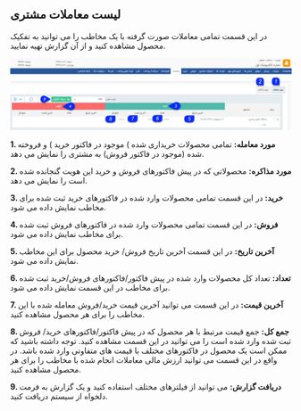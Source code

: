 ﻿##  لیست معاملات مشتری 



در این قسمت تمامی معاملات صورت گرفته با یک مخاطب را می توانید به تفکیک محصول مشاهده کنید و از آن گزارش تهیه نمایید.

![](Transactions.jpg)

**1. مورد معامله:** تمامی محصولات خریداری شده ) موجود در فاکتور خرید ) و فروخته شده  (موجود در فاکتور فروش) به مشتری را نمایش می دهد.

**2. مورد مذاکره:** محصولاتی که در پیش فاکتورهای فروش و خرید این هویت گنجانده شده است را نمایش می دهد.

**3. خرید:** در این قسمت تمامی محصولات وارد شده در فاکتورهای خرید ثبت شده برای مخاطب نمایش داده می شود.

**4. فروش:** در این قسمت تمامی محصولات وارد شده در فاکتورهای فروش ثبت شده برای مخاطب نمایش داده می شود.

**5. آخرین تاریخ:** در این قسمت آخرین تاریخ فروش/ خرید محصول برای این مخاطب نمایش داده می شود.

**6. تعداد:** تعداد کل محصولات وارد شده در پیش فاکتور/فاکتورهای فروش/خرید ثبت شده برای مخاطب در این قسمت نمایش داده می شود.

**7. آخرین قیمت:** در این قسمت می توانید آخرین قیمت خرید/فروش معامله شده با این مخاطب را برای هر محصول مشاهده کنید.

**8. جمع کل:** جمع قیمت مرتبط با هر محصول که در پیش فاکتور/فاکتورهای خرید/ فروش ثبت شده وارد شده است را می توانید در این قسمت مشاهده کنید. توجه داشته باشید که ممکن است یک محصول در فاکتورهای مختلف با قیمت های متفاوتی وارد شده باشد. در واقع در این قسمت می توانید ارزش مالی معاملات انجام شده با مخاطب را برای هر محصول مشاهده کنید.

**9. دریافت گزارش:** می توانید از فیلترهای مختلف استفاده کنید و یک گزارش به فرمت دلخواه از سیستم دریافت کنید.

